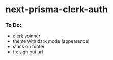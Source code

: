 # next-prisma-clerk-auth

### To Do:

- clerk spinner
- theme with dark mode (appearence)
- stack on footer
- fix sign out url
